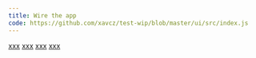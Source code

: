 ```yaml
---
title: Wire the app
code: https://github.com/xavcz/test-wip/blob/master/ui/src/index.js
---
```


<a href="https://github.com/xavcz/test-wip/blob/master/ui/src/index.js#L9">xxx</a>
<a href="https://github.com/xavcz/test-wip/blob/master/ui/src/index.js#L11-L18">xxx</a>
<a href="https://github.com/xavcz/test-wip/blob/master/ui/src/index.js#L25">xxx</a>
<a href="https://github.com/xavcz/test-wip/blob/master/ui/src/index.js#L32">xxx</a>